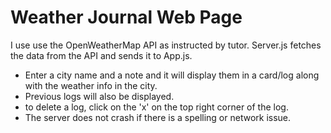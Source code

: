 # Weather Journal Web Page

I use use the OpenWeatherMap API as instructed by tutor. Server.js fetches the data from the API and sends it to App.js.

- Enter a city name and a note and it will display them in a card/log along with the weather info in the city.
- Previous logs will also be displayed.
- to delete a log, click on the 'x' on the top right corner of the log.
- The server does not crash if there is a spelling or network issue.

